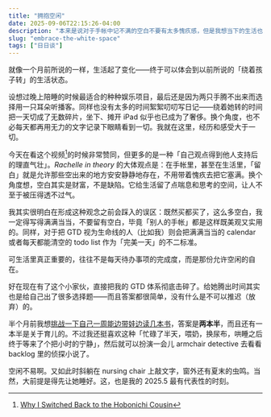 ```yaml
---
title: "拥抱空闲"
date: 2025-09-06T22:15:26-04:00
description: "本来是说对于手帐中记不满的空白不要有太多愧疚感，但是我想当下的生活也是如此。"
slug: "embrace-the-white-space"
tags: ["日日谈"]
---
```


就像一个月前所说的一样，生活起了变化——终于可以体会到以前所说的「绕着孩子转」的生活状态。

设想过晚上陪睡的时候最适合的种种娱乐项目，最后还是因为两只手腾不出来而选择用一只耳朵听播客。同样也没有太多的时间絮絮叨叨写日记——绕着她转的时间把一天切成了无数碎片，坐下、摊开 iPad 似乎也已成为了奢侈。换个角度，也不必每天都再用无力的文字记录下眼睛看到一切。我就在这里，经历和感受大于一切。

今天在看这个视频[^1]的时候非常赞同，但更多的是一种「自己观点得到他人支持后的理直气壮」。*Rachelle in theory* 的大体观点是：在手帐里，甚至在生活里，「留白」就是允许那些空出来的地方安安静静地存在，不用带着愧疚去把它塞满。换个角度想，空白其实是财富，不是缺陷。它给生活留了点喘息和思考的空间，让人不至于被压得透不过气。

我其实很明白在形成这种观念之前会踩入的误区：既然买都买了，这么多空白，我一定得写得满满当当，不要留有空白，毕竟「别人的手帐」都是这样既美观又实用的。同样，对于把 GTD 视为生命线的人（比如我）则会把满满当当的 calendar 或者每天都能清空的 todo list 作为「完美一天」的不二标准。

可生活里真正重要的，往往不是每天待办事项的完成度，而是那份允许空闲的自在。

好在现在有了这个小家伙，直接把我的 GTD 体系彻底击碎了。给她腾出时间其实也是给自己出了很多选择题——而且答案都很简单，没有什么是不可以推迟（放弃）的。

半个月前我想[挑战一下自己一周能边带娃边读几本书](https://rexarski.com/posts/2025/08/babysitting-book-challenge/)，答案是**两本半**，而且还有一本半是关于育儿的。不过我还挺喜欢这种「忙碌了半天，喂奶，换尿布，哄睡之后终于等来了个把小时的宁静」，然后就可以扮演一会儿 armchair detective 去看看 backlog 里的侦探小说了。

空闲不易啊。又如此时斜躺在 nursing chair 上敲文字，窗外还有夏末的虫鸣。当然，大前提是得先让她睡好。这，也是我的 2025.5 最有代表性的时刻。

[^1]: [Why I Switched Back to the Hobonichi Cousin](https://youtu.be/Htytrmaf8qI?si=at26QHR8utDdHKxr)
